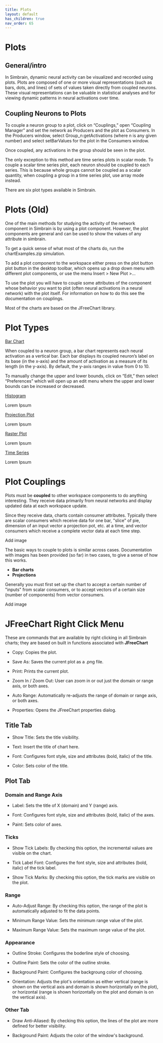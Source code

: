 ```yaml
---
title: Plots
layout: default
has_children: true
nav_order: 65
---
```


# Plots

## General/intro

In Simbrain, dynamic neural activity can be visualized and recorded using plots. Plots are composed of one or more visual representations (such as bars, dots, and lines) of sets of values taken directly from coupled neurons. These visual representations can be valuable in statistical analyses and for viewing dynamic patterns in neural activations over time. 

## Coupling Neurons to Plots

To couple a neuron group to a plot, click on “Couplings,” open “Coupling Manager” and set the network as Producers and the plot as Consumers. In the Producers window, select Group_n:getActivations (where n is any given number) and select setBarValues for the plot in the Consumers window. 

Once coupled, any activations in the group should be seen in the plot.

The only exception to this method are time series plots in scalar mode. To couple a scalar time series plot, each neuron should be coupled to each series. This is because whole groups cannot be coupled as a scalar quantity, when coupling a group in a time series plot, use array mode instead.

There are six plot types available in Simbrain.

# Plots (Old)

One of the main methods for studying the activity of the network component in Simbrain is by using a plot component. However, the plot components are general and can be used to show the values of any attribute in simbrain.

To get a quick sense of what most of the charts do, run the chartExamples.zip simulation.

To add a plot component to the workspace either press on the plot button plot button  in the desktop toolbar, which opens up a drop down menu with different plot components, or use the menu Insert > New Plot >...

To use the plot you will have to couple some attributes of the component whose behavior you want to plot (often neural activations in a neural network) with the plot itself.   For information on how to do this see the documentation on couplings.

Most of the charts are based on the JFreeChart library.

# Plot Types

[Bar Chart](barChart.html)

When coupled to a neuron group, a bar chart represents each neural activation as a vertical bar. Each bar displays its coupled neuron’s label on its base (in the x-axis) and the amount of activation as a measure of its length (in the y-axis). By default, the y-axis ranges in value from 0 to 10. 

To manually change the upper and lower bounds, click on “Edit,” then select “Preferences” which will open up an edit menu where the upper and lower bounds can be increased or decreased.


[Histogram](histogram.html)

Lorem Ipsum

[Projection Plot](projectionPlot.html)

Lorem Ipsum

[Raster Plot](rasterPlot.html)

Lorem Ipsum

[Time Series](timeSeries.html)

Lorem Ipsum


# Plot Couplings

Plots must be **coupled** to other workspace components to do anything interesting. They receive data primarily from neural networks and display updated data at each workspace update.

Since they receive data, charts contain consumer attributes. Typically there are scalar consumers which receive data for one bar, "slice" of pie, dimension of an input vector a projection pot, etc. at a time, and vector consumers which receive a complete vector data at each time step.

<!-- TODO --> Add image

The basic ways to couple to plots is similar across cases. Documentation with images has been provided (so far) in two cases, to give a sense of how this works.

- **Bar charts**
- **Projections**

Generally you must first set up the chart to accept a certain number of "inputs" from scalar consumers, or to accept vectors of a certain size (number of components) from vector consumers.

<!-- TODO --> Add image




# JFreeChart Right Click Menu

These are commands that are available by right clicking in all Simbrain charts; they are based on built in functions associated with **JFreeChart**

- Copy: Copies the plot.

- Save As: Saves the current plot as a .png file.

- Print: Prints the current plot.

- Zoom In / Zoom Out: User can zoom in or out just the domain or range axis, or both axes.

- Auto Range: Automatically re-adjusts the range of domain or range axis, or both axes.

- Properties: Opens the JFreeChart properties dialog.

## Title Tab

- Show Title: Sets the title visibility.

- Text: Insert the title of chart here.

- Font: Configures font style, size and attributes (bold, italic) of the title.

- Color: Sets color of the title.

## Plot Tab

### Domain and Range Axis

- Label: Sets the title of X (domain) and Y (range) axis.

- Font: Configures font style, size and attributes (bold, italic) of the axes.

- Paint: Sets color of axes.

### Ticks

- Show Tick Labels: By checking this option, the incremental values are visible on the chart.

- Tick Label Font: Configures the font style, size and attributes (bold, italic) of the tick label.

- Show Tick Marks: By checking this option, the tick marks are visible on the plot.

### Range

- Auto-Adjust Range: By checking this option, the range of the plot is automatically adjusted to fit the data points.

- Minimum Range Value: Sets the minimum range value of the plot.

- Maximum Range Value: Sets the maximum range value of the plot.

### Appearance

- Outline Stroke: Configures the boderline style of choosing.

- Outline Paint: Sets the color of the outline stroke.

- Background Paint: Configures the backgroung color of choosing.

- Orientation: Adjusts the plot's orientation as either vertical (range is shown on the vertical axis and domain is shown horizontally on the plot), or horizontal (range is shown horizontally on the plot and domain is on the vertical axis).

### Other Tab

- Draw Anti-Aliased: By checking this option, the lines of the plot are more defined for better visibility.

- Background Paint: Adjusts the color of the window's background.
